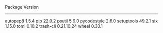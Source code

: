 Package     Version
----------- ----------
autopep8    1.5.4
pip         22.0.2
psutil      5.9.0
pycodestyle 2.6.0
setuptools  49.2.1
six         1.15.0
toml        0.10.2
trash-cli   0.21.10.24
wheel       0.33.1
